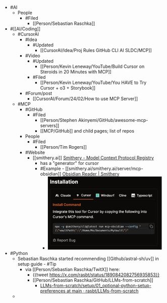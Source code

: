 - #AI
	- People
		- #Filed
			- [[Person/Sebastian Raschka]]
- #[[AI/Coding]]
	- #CursorAI
		- #Idea
			- #Updated
				- [[CursorAI/Idea/Proj Rules GitHub CLI AI SLDC/MCP]]
		- #Video
			- #Updated
				- [[Person/Kevin Leneway/YouTube/Build Cursor on Steroids in 20 Minutes with MCP]]
			- #Filed
				- [[Person/Kevin Leneway/YouTube/You HAVE to Try Cursor + o3 + Storybook]]
		- #Forum/post
			- [[CursorAI/Forum/24/02/How to use MCP Server]]
	- #MCP
		- #GitHub
			- #Filed
				- [[Person/Stephen Akinyemi/GitHub/awesome-mcp-servers]]
				- [[MCP/GitHub]] and child pages; list of repos
		- People
			- #Filed
				- [[Person/Tim Rogers]]
		- #Website
			- [[smithery.ai]] [Smithery - Model Context Protocol Registry](https://smithery.ai/)
				- has a "generator" for cursor
				- #Example - [[smithery.ai/smithery.ai/server/mcp-obsidian]] [Obsidian Reader | Smithery](https://smithery.ai/server/mcp-obsidian)
					- ![image.png](../assets/image_1739708199177_0.png)
- #Python
	- Sebastian Raschka started recommending [[Github/astral-sh/uv]] in setup guide - #Tip
		- via [[Person/Sebastian Raschka/TwitX]] here:
			- {{tweet https://x.com/rasbt/status/1890842082756935853}}
			- [[Person/Sebastian Raschka/GitHub/LLMs-from-scratch]]
				- [LLMs-from-scratch/setup/01_optional-python-setup-preferences at main · rasbt/LLMs-from-scratch](https://github.com/rasbt/LLMs-from-scratch/tree/main/setup/01_optional-python-setup-preferences)
	-